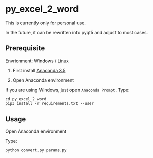 # py_excel_2_word

This is currently only for personal use.

In the future, it can be rewritten into pyqt5 and adjust to most cases.

## Prerequisite

Envrionment: Windows / Linux

1) First install [Anaconda 3.5](https://www.anaconda.com/download/)

2) Open Anaconda environment

If you are using Windows, just open `Anaconda Prompt`.
Type:
```
cd py_excel_2_word
pip3 install -r requirements.txt --user
```

## Usage

Open Anaconda environment

Type:
```
python convert.py params.py
```

